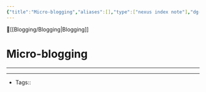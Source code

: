 ```yaml
---
{"title":"Micro-blogging","aliases":[],"type":["nexus index note"],"dg-publish":true,"dg-pinned":true,"publish":true,"tags":["index-note"],"permalink":"/blogging/micro-blogging/micro-blogging/","pinned":true,"dgPassFrontmatter":true,"created":"2023-09-08T15:50:45.363-07:00","updated":"2023-09-10T14:24:33.837-07:00"}
---
```



🔺[[Blogging/Blogging\|Blogging]]

# Micro-blogging
---











---
- Tags:: 








